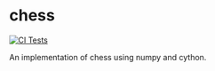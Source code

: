 # chess
[![CI Tests](https://github.com/laegsgaardTroels/chess/actions/workflows/ci.yml/badge.svg)](https://github.com/laegsgaardTroels/chess/actions/workflows/ci.yml)

An implementation of chess using numpy and cython.
